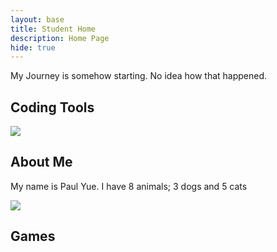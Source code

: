 ```yaml
---
layout: base
title: Student Home 
description: Home Page
hide: true
---
```


My Journey is somehow starting. No idea how that happened.

## Coding Tools
<div width:10; height:10;>
  <a>
    <img src="https://upload.wikimedia.org/wikipedia/commons/f/ff/Logo_of_Github.jpg?20230410211349https://upload.wikimedia.org/wikipedia/commons/f/ff/Logo_of_Github.jpg?20230410211349"https://upload.wikimedia.org/wikipedia/commons/f/ff/Logo_of_Github.jpg?20230410211349>
  </a>
</div>

## About Me
My name is Paul Yue.
I have 8 animals; 3 dogs and 5 cats

<div
  <a>
    <img src=https://upload.wikimedia.org/wikipedia/commons/thumb/a/a9/Orange_Tabby_Cat_Beside_Fawn_Short-coated_Puppy-46024.jpeg/800px-Orange_Tabby_Cat_Beside_Fawn_Short-coated_Puppy-46024.jpeg?20180708235900>
  </a>
</div>

## Games
